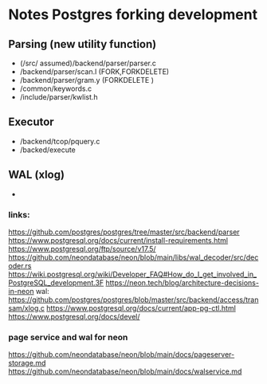 # Notes Postgres forking development


## Parsing (new utility function)
- (/src/ assumed)/backend/parser/parser.c
- /backend/parser/scan.l (FORK,FORKDELETE)
- /backend/parser/gram.y (FORKDELETE <id>)
- /common/keywords.c
- /include/parser/kwlist.h


## Executor
- /backend/tcop/pquery.c
- /backed/execute

## WAL (xlog)
- 



### links:
https://github.com/postgres/postgres/tree/master/src/backend/parser
https://www.postgresql.org/docs/current/install-requirements.html
https://www.postgresql.org/ftp/source/v17.5/
https://github.com/neondatabase/neon/blob/main/libs/wal_decoder/src/decoder.rs
https://wiki.postgresql.org/wiki/Developer_FAQ#How_do_I_get_involved_in_PostgreSQL_development.3F
https://neon.tech/blog/architecture-decisions-in-neon
wal: https://github.com/postgres/postgres/blob/master/src/backend/access/transam/xlog.c
https://www.postgresql.org/docs/current/app-pg-ctl.html
https://www.postgresql.org/docs/devel/


### page service and wal for neon
https://github.com/neondatabase/neon/blob/main/docs/pageserver-storage.md
https://github.com/neondatabase/neon/blob/main/docs/walservice.md
